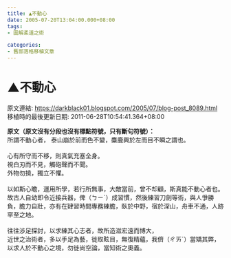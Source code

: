 ```yaml
---
title: ▲不動心
date: 2005-07-20T13:04:00.000+08:00
tags: 
- 圖解柔道之術

categories:
- 舊部落格移植文章
---
```


# ▲不動心

原文連結: https://darkblack01.blogspot.com/2005/07/blog-post_8089.html
移植時的最後更新日期: 2011-06-28T10:54:41.364+08:00

<strong>原文（原文沒有分段也沒有標點符號，只有斷句符號）：</strong><br />所謂不動心者， 泰山崩於前而色不變，麋鹿興於左而目不瞬之謂也。<br /><br />心有所守而不移，則真氣充塞全身。<br />視白刃而不見，觸砲聲而不聞。<br />外物勿撓，獨立不懼。<br /><br />以如斯心瞻，運用所學，若行所無事，大敵當前，曾不却顧，斯真能不動心者也。<br />故古人自幼即令近接兵器，俾（ㄅㄧˋ）成習慣，然後練習刀劍等術，與人爭勝負，膽力自壯，亦有在肄習時間專務練膽，臥於中野，宿於深山，舟車不通，人跡罕至之地。<br /><br />往往涉足探討，以求練其心志者，故所造滋宏遠而博大，<br />近世之治術者，多以手足為藝，徙取眩目，無復精蘊，我儕（ㄔㄞˊ）當矯其弊，以求人於不動心之境，勿徙尚空論，當知術之奧義。

